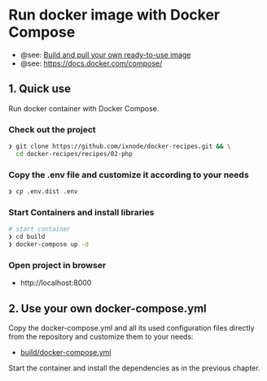 # Run docker image with Docker Compose

* @see: [Build and pull your own ready-to-use image](../../build/README.md)
* @see: https://docs.docker.com/compose/

## 1. Quick use

Run docker container with Docker Compose.

### Check out the project

```bash
❯ git clone https://github.com/ixnode/docker-recipes.git && \
  cd docker-recipes/recipes/02-php
```

### Copy the .env file and customize it according to your needs

```bash
❯ cp .env.dist .env
```

### Start Containers and install libraries

```bash
# start container
❯ cd build
❯ docker-compose up -d
```

### Open project in browser

* http://localhost:8000

## 2. Use your own docker-compose.yml

Copy the docker-compose.yml and all its used configuration files directly
from the repository and customize them to your needs:

* [build/docker-compose.yml](../../build/docker-compose.yml)

Start the container and install the dependencies as in the previous chapter.
